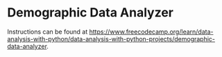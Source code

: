 # Demographic Data Analyzer

Instructions can be found at https://www.freecodecamp.org/learn/data-analysis-with-python/data-analysis-with-python-projects/demographic-data-analyzer.
